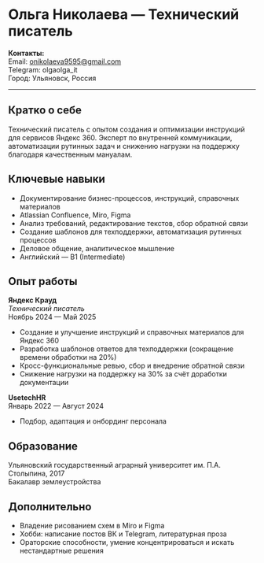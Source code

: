 # Ольга Николаева — Технический писатель

**Контакты:**  
Email: onikolaeva9595@gmail.com  
Telegram: olgaolga_it  
Город: Ульяновск, Россия

---

## Кратко о себе

Технический писатель с опытом создания и оптимизации инструкций для сервисов Яндекс 360. Эксперт по внутренней коммуникации, автоматизации рутинных задач и снижению нагрузки на поддержку благодаря качественным мануалам.

## Ключевые навыки

- Документирование бизнес-процессов, инструкций, справочных материалов
- Atlassian Confluence, Miro, Figma
- Анализ требований, редактирование текстов, сбор обратной связи
- Создание шаблонов для техподдержки, автоматизация рутинных процессов
- Деловое общение, аналитическое мышление
- Английский — B1 (Intermediate)

## Опыт работы

**Яндекс Крауд**  
*Технический писатель*  
Ноябрь 2024 — Май 2025  
- Создание и улучшение инструкций и справочных материалов для Яндекс 360  
- Разработка шаблонов ответов для техподдержки (сокращение времени обработки на 20%)  
- Кросс-функциональные ревью, сбор и внедрение обратной связи  
- Снижение нагрузки на поддержку на 30% за счёт доработки документации

**UsetechHR**  
Январь 2022 — Август 2024  
- Подбор, адаптация и онбординг персонала  

## Образование

Ульяновский государственный аграрный университет им. П.А. Столыпина, 2017  
Бакалавр землеустройства

## Дополнительно

- Владение рисованием схем в Miro и Figma
- Хобби: написание постов ВК и Telegram, литературная проза
- Ораторские способности, умение концентрироваться и искать нестандартные решения
